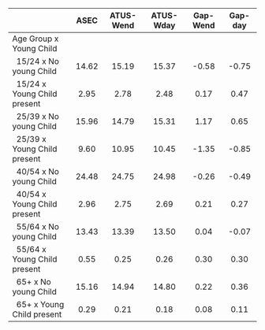 
|                      |         ASEC |    ATUS-Wend |    ATUS-Wday |     Gap-Wend |      Gap-day |
| -------------------- | :----------: | :----------: | :----------: | :----------: | :----------: |
| Age Group x Young Child |              |              |              |              |              |
| &nbsp;&nbsp;15/24 x No young Child |        14.62 |        15.19 |        15.37 |        -0.58 |        -0.75 |
| &nbsp;&nbsp;15/24 x Young Child present |         2.95 |         2.78 |         2.48 |         0.17 |         0.47 |
| &nbsp;&nbsp;25/39 x No young Child |        15.96 |        14.79 |        15.31 |         1.17 |         0.65 |
| &nbsp;&nbsp;25/39 x Young Child present |         9.60 |        10.95 |        10.45 |        -1.35 |        -0.85 |
| &nbsp;&nbsp;40/54 x No young Child |        24.48 |        24.75 |        24.98 |        -0.26 |        -0.49 |
| &nbsp;&nbsp;40/54 x Young Child present |         2.96 |         2.75 |         2.69 |         0.21 |         0.27 |
| &nbsp;&nbsp;55/64 x No young Child |        13.43 |        13.39 |        13.50 |         0.04 |        -0.07 |
| &nbsp;&nbsp;55/64 x Young Child present |         0.55 |         0.25 |         0.26 |         0.30 |         0.30 |
| &nbsp;&nbsp;65+ x No young Child |        15.16 |        14.94 |        14.80 |         0.22 |         0.36 |
| &nbsp;&nbsp;65+ x Young Child present |         0.29 |         0.21 |         0.18 |         0.08 |         0.11 |

